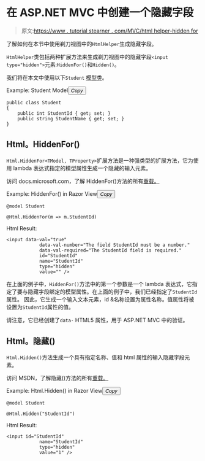 # 在 ASP.NET MVC 中创建一个隐藏字段

> 原文:[https://www . tutorial stearner . com/MVC/html helper-hidden for](https://www.tutorialsteacher.com/mvc/htmlhelper-hidden-hiddenfor)

了解如何在本节中使用剃刀视图中的`HtmlHelper`生成隐藏字段。

`HtmlHelper`类包括两种扩展方法来生成剃刀视图中的隐藏字段`<input type="hidden">`元素:`HiddenFor()`和`Hidden()`。

我们将在本文中使用以下`Student` [模型类](/mvc/mvc-model)。

Example: Student Model<button class="copy-btn pull-right" title="Copy example code">*Copy*</button> 

```
public class Student
{
    public int StudentId { get; set; }
    public string StudentName { get; set; }
} 
```

## Html。HiddenFor()

`Html.HiddenFor<TModel, TProperty>`扩展方法是一种强类型的扩展方法，它为使用 lambda 表达式指定的模型属性生成一个隐藏的输入元素。

访问 docs.microsoft.com，了解 HiddenFor()方法的所有[重载。](https://docs.microsoft.com/en-us/dotnet/api/system.web.mvc.html.inputextensions.hiddenfor?view=aspnet-mvc-5.2)

Example: HiddenFor() in Razor View<button class="copy-btn pull-right" title="Copy example code">*Copy*</button> 

```
@model Student

@Html.HiddenFor(m => m.StudentId) 
```

Html Result:

```
<input data-val="true" 
            data-val-number="The field StudentId must be a number." 
            data-val-required="The StudentId field is required." 
            id="StudentId" 
            name="StudentId" 
            type="hidden" 
            value="" />
```

在上面的例子中，`HiddenFor()`方法中的第一个参数是一个 lambda 表达式，它指定了要与隐藏字段绑定的模型属性。在上面的例子中，我们已经指定了`StudentId`属性。 因此，它生成一个输入文本元素，id &名称设置为属性名称。值属性将被设置为`StudentId`属性的值。

请注意，它已经创建了`data-` HTML5 属性，用于 ASP.NET MVC 中的验证。

## Html。隐藏()

`Html.Hidden()`方法生成一个具有指定名称、值和 html 属性的输入隐藏字段元素。

访问 MSDN，了解隐藏()方法的所有[重载。](https://docs.microsoft.com/en-us/dotnet/api/system.web.mvc.html.inputextensions.hidden?view=aspnet-mvc-5.2)

Example: Html.Hidden() in Razor View<button class="copy-btn pull-right" title="Copy example code">*Copy*</button> 

```
@model Student

@Html.Hidden("StudentId") 
```

Html Result:

```
<input id="StudentId" 
            name="StudentId" 
            type="hidden" 
            value="1" />
```

